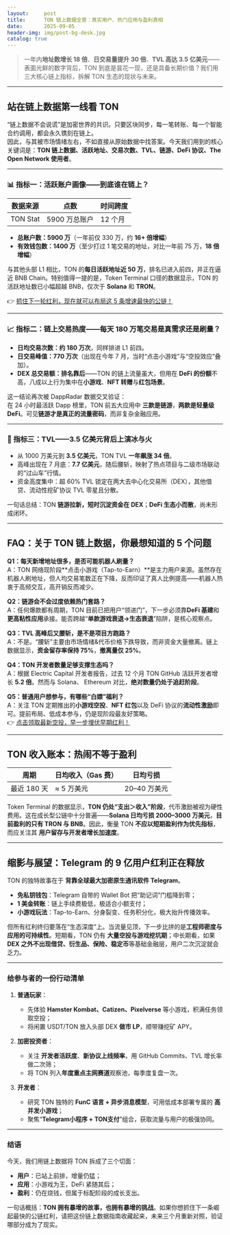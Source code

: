```yaml
---
layout:     post
title:      TON 链上数据全景：真实用户、热门应用与盈利真相
date:       2025-09-05
header-img: img/post-bg-desk.jpg
catalog: true
---
```


> 一年内**地址数增长 18 倍**、**日交易量提升 30 倍**、**TVL 高达 3.5 亿美元**——表面光鲜的数字背后，TON 到底是昙花一现，还是具备长期价值？我们用三大核心链上指标，拆解 TON 生态的现状与未来。

---

## 站在链上数据第一线看 TON

“链上数据不会说谎”是加密世界的共识。只要区块同步，每一笔转账、每一个智能合约调用，都会永久镌刻在链上。  
因此，与其被市场情绪左右，不如直接从原始数据中找答案。今天我们用到的核心关键词是：**TON 链上数据、活跃地址、交易次数、TVL、链游、DeFi 协议、The Open Network 使用者**。

---

### 📊 指标一：活跃账户画像——到底谁在链上？

| 数据来源 | 点数 | 时间跨度 |
| -------- | ---- | -------- |
| TON Stat | 5900 万总账户 | 12 个月 |

- **总账户数：5900 万**（一年前仅 330 万，约 **16+ 倍增幅**）  
- **有效钱包数：1400 万**（至少打过 1 笔交易的地址，对比一年前 75 万，**18 倍增幅**）

与其他头部 L1 相比，TON 的**每日活跃地址近 50 万**，排名已进入前四，并正在逼近 BNB Chain。特别值得一提的是，Token Terminal 口径的数据显示，TON 的活跃地址数已小幅超越 BNB，仅次于 **Solana** 和 **TRON**。

👉 [抓住下一轮红利，现在就可以布局这 5 条增速最快的公链！](https://okxdog.com/)

---

### 📈 指标二：链上交易热度——每天 180 万笔交易是真需求还是刷量？

- **日均交易次数：约 180 万次**，同样排进 L1 前四。  
- **日交易峰值：770 万次**（出现在今年 7 月，当时“点击小游戏”与“空投效应”叠加）。  
- **DEX 总交易额：排名靠后**——TON 的链上流量虽大，但用在 **DeFi 的份额**不高，八成以上行为集中在**小游戏**、**NFT 转赠**与**红包场景**。

这一结论再次被 DappRadar 数据交叉验证：  
在 24 小时最活跃 Dapp 榜里，TON 前五大应用中 **三款是链游**，**两款是轻量级 DeFi**。可见**链游才是真正的流量密码**，而非复杂金融应用。

---

### 🏦 指标三：TVL——3.5 亿美元背后上演冰与火

- 从 1000 万美元到 **3.5 亿美元**，TON TVL **一年飙涨 34 倍**。  
- 高峰出现在 7 月底：**7.7 亿美元**，随后腰斩，映射了热点项目与二级市场联动的“过山车”行情。  
- 资金高度集中：超 60% TVL 锁定在两大去中心化交易所（DEX），其他借贷、流动性挖矿协议 TVL 零星且分散。  

一句话总结：TON **链游拉新，短时沉淀资金在 DEX**；**DeFi 生态小而散**，尚未形成闭环。

---

## FAQ：关于 TON 链上数据，你最想知道的 5 个问题

**Q1：每天新增地址很多，是否可能机器人刷量？**  
A：TON 网络现阶段**点击小游戏（Tap-to-Earn）**是主力用户来源。虽然存在机器人刷地址，但人均交易笔数正在下降，反而印证了真人比例提高——机器人热衷于高频交互，高开销反而减少。

**Q2：链游会不会过度依赖热门套路？**  
A：任何爆款都有周期，TON 目前已把用户“领进门”，下一步必须靠**DeFi 基建**和**更高粘性应用**承接。能否跨越“**单款游戏衰退→生态衰退**”陷阱，是核心观察点。

**Q3：TVL 高峰后又腰斩，是不是项目方跑路？**  
A：不是。“腰斩”主要由市场情绪&代币价格下跌导致，而非资金大量撤离。链上数据显示，**资金留存率保持 75%**，**撤离量仅 25%**。

**Q4：TON 开发者数量足够支撑生态吗？**  
A：根据 Electric Capital 开发者报告，过去 12 个月 TON GitHub 活跃开发者增长 **5.2 倍**。然而与 Solana、 Ethereum 对比，**绝对数量仍处于追赶阶段**。

**Q5：普通用户想参与，有哪些“白嫖”福利？**  
A：关注 TON 定期推出的**小游戏空投**、**NFT 红包**以及 DeFi 协议的**流动性激励**即可。提前布局、低成本参与，仍是现阶段最友好策略。  
👉 [点击领取最新空投，早一步埋伏早期红利！](https://okxdog.com/)

---

## TON 收入账本：热闹不等于盈利

| 周期 | 日均收入（Gas 费） | 日均亏损 |
| -- | -- | -- |
| 最近 180 天 | ≈ 5 万美元 | 20–40 万美元 |

Token Terminal 的数据显示，**TON 仍处“支出＞收入”阶段**，代币激励被视为硬性费用。这在成长型公链中十分普遍——**Solana 日均亏损 2000–3000 万美元**，**目前盈利的只有 TRON 与 BNB**。因此，衡量 TON **不应以短期盈利作为优先指标**，而应关注其 **用户留存与开发者增长加速度**。

---

## 缩影与展望：Telegram 的 9 亿用户红利正在释放

TON 的独特故事在于 **背靠全球最大加密原生通讯软件 Telegram**。  
- **免私钥钱包**：Telegram 自带的 Wallet Bot 把“助记词”门槛降到零；  
- **1 美金转账**：链上手续费极低，极适合小额支付；  
- **小游戏玩法**：Tap-to-Earn、分身裂变、任务积分化，极大抬升传播效率。  

但所有红利终归要落在“生态深度”上。当流量见顶，下一步比拼的是**工程师密度与应用的可持续性**。短期看，TON 仍有 **大量空投与游戏挖坑期**；中长期看，如果**DEX 之外不出现借贷、衍生品、保险、稳定币**等基础金融层，用户二次沉淀就会乏力。

---

### 给参与者的一份行动清单

1. **普通玩家**：  
   - 先体验 **Hamster Kombat、Catizen、Pixelverse** 等小游戏，积满任务领取空投；  
   - 将闲置 USDT/TON 放入头部 DEX **做市 LP**，顺带赚挖矿 APY。

2. **加密投资者**：  
   - 关注 **开发者活跃度**、**新协议上线频率**，用 GitHub Commits、TVL 增长率做二次筛；  
   - 将 TON 列入**年度重点主网赛道**观察池，每季度复盘一次。

3. **开发者**：  
   - 研究 TON 独特的 **FunC 语言 + 异步消息模型**，可用低成本部署专属的 **高并发小游戏**；  
   - 聚焦“**Telegram小程序 + TON支付**”组合，获取流量与用户的极强协同。

---

### 结语

今天，我们用链上数据将 TON 拆成了三个切面：  
- **用户**：已站上前排，增量仍猛；  
- **应用**：小游戏为王，DeFi 紧随其后；  
- **盈利**：仍在烧钱，但属于标配阶段的成长支出。

一句话概括：**TON 拥有暴增的故事，也拥有暴增的挑战**。如果你想抓住下一条崛起最快的公链红利，请把这份链上数据指南收藏起来，未来三个月重新对照，验证哪部分成为了现实。